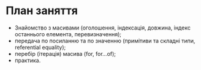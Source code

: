# План заняття

- Знайомство з масивами (оголошення, індексація, довжина, індекс останнього
  елемента, перевизначення);
- передача по посиланню та по значенню (примітиви та складні типи, referential
  equality);
- перебір (ітерація) масива (for, for...of);
- практика.
